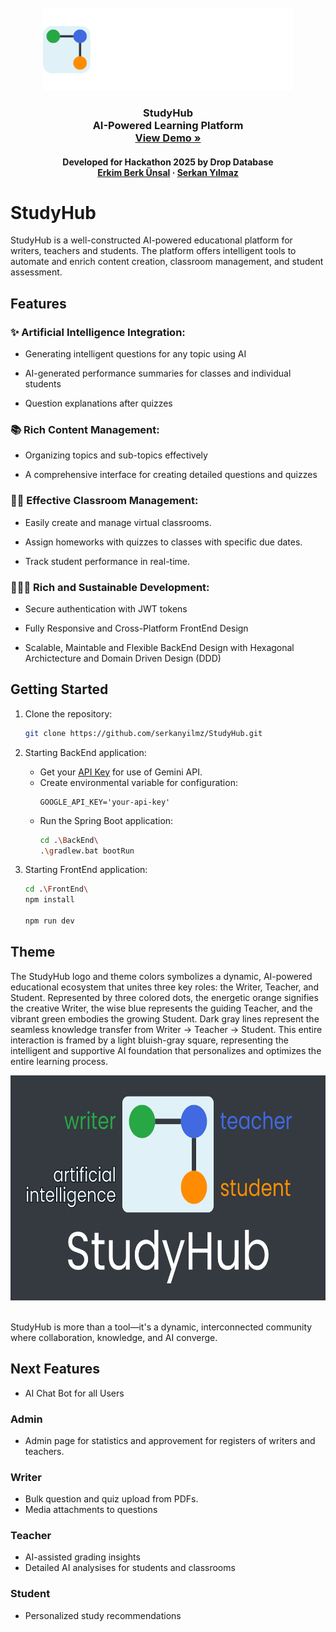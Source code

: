 <br />
<div align="center">
  <a href="https://github.com/serkanyilmz/StudyHub">
    <img src="Frontend\public\studyhub-logo-white-txt.png" alt="StudyHub Logo"  width="400" height="132">
  </a>

  <h3 align="center">
    StudyHub
    <br />
    AI-Powered Learning Platform
    <br />
    <a href=""><strong>View Demo »</strong></a>
    <br />
    <h4>Developed for Hackathon 2025 by Drop Database</>
    <br />
    <a href="https://www.linkedin.com/in/erkimberk/">Erkim Berk Ünsal</a>
    &middot;
    <a href="https://www.linkedin.com/in/serkanyilm-z/">Serkan Yılmaz</a>
  </h3>
</div>

# StudyHub

StudyHub is a well-constructed AI-powered educatıonal platform for writers, teachers and students. The platform offers intelligent tools to automate and enrich content creation, classroom management, and student assessment.

## Features

### ✨ Artificial Intelligence Integration:

- Generating intelligent questions for any topic using AI

- AI-generated performance summaries for classes and individual students

- Question explanations after quizzes

### 📚 Rich Content Management:

- Organizing topics and sub-topics effectively

- A comprehensive interface for creating detailed questions and quizzes


### 👨‍🏫 Effective Classroom Management:

- Easily create and manage virtual classrooms.

- Assign homeworks with quizzes to classes with specific due dates.

- Track student performance in real-time.

### 👨🏻‍💻 Rich and Sustainable Development:

- Secure authentication with JWT tokens

- Fully Responsive and Cross-Platform FrontEnd Design

- Scalable, Maintable and Flexible BackEnd Design with Hexagonal Archictecture and Domain Driven Design (DDD)


## Getting Started

1. Clone the repository:
    ```bash
    git clone https://github.com/serkanyilmz/StudyHub.git
    ```
2. Starting BackEnd application:

    - Get your 
    <a href="https://aistudio.google.com/apikey">API Key</a>
    for use of Gemini API.
    - Create environmental variable for configuration:
      ```
      GOOGLE_API_KEY='your-api-key'
      ```
    - Run the Spring Boot application:
      ```bash
      cd .\BackEnd\
      .\gradlew.bat bootRun
      ```
3. Starting FrontEnd application:
    ```bash
    cd .\FrontEnd\
    npm install

    npm run dev
    ```

## Theme

The StudyHub logo and theme colors symbolizes a dynamic, AI-powered educational ecosystem that unites three key roles: the Writer, Teacher, and Student. Represented by three colored dots, the energetic orange signifies the creative Writer, the wise blue represents the guiding Teacher, and the vibrant green embodies the growing Student. Dark gray lines represent the seamless knowledge transfer from Writer → Teacher → Student. This entire interaction is framed by a light bluish-gray square, representing the intelligent and supportive AI foundation that personalizes and optimizes the entire learning process. 

<div align="center">
  <img src="Frontend\public\studyhub-banner.png" alt="StudyHub Theme Banner"  width="640" height="360">
</div>
<br/>

StudyHub is more than a tool—it's a dynamic, interconnected community where collaboration, knowledge, and AI converge.

## Next Features
- AI Chat Bot for all Users
###  Admin
- Admin page for statistics and approvement for registers of writers and teachers.
### Writer
- Bulk question and quiz upload from PDFs.
- Media attachments to questions
### Teacher
- AI-assisted grading insights
- Detailed AI analysises for students and classrooms
### Student
- Personalized study recommendations